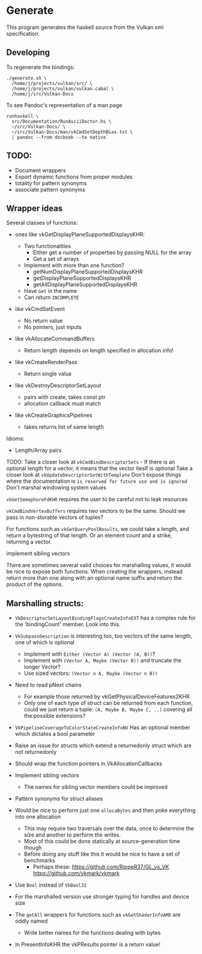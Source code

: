 # Generate

This program generates the haskell source from the Vulkan xml specification. 

## Developing

To regenerate the  bindings:

```
./generate.sh \
  /home/j/projects/vulkan/src/ \
  /home/j/projects/vulkan/vulkan.cabal \
  /home/j/src/Vulkan-Docs
```

To see Pandoc's representation of a man page

```
runhaskell \
  src/Documentation/RunAsciiDoctor.hs \
  ~/src/Vulkan-Docs/ \
  ~/src/Vulkan-Docs/man/vkCmdSetDepthBias.txt \
  | pandoc --from docbook --to native`
```

## TODO:

- Document wrappers
- Export dynamic functions from proper modules
- totality for pattern synonyms
- associate pattern synonyms

## Wrapper ideas

Several classes of functions:

- ones like vkGetDisplayPlaneSupportedDisplaysKHR:
  - Two functionalities
    - Either get a number of properties by passing NULL for the array
    - Get a set of arrays
  - Implement with more than one function?
    - getNumDisplayPlaneSupportedDisplaysKHR
    - getDisplayPlaneSupportedDisplaysKHR
    - getAllDisplayPlaneSupportedDisplaysKHR
  - Have `Get` in the name
  - Can return `INCOMPLETE`


- like vkCmdSetEvent
  - No return value
  - No pointers, just inputs

- like vkAllocateCommandBuffers
  - Return length depends on length specified in allocation info!

- like vkCreateRenderPass
  - Return single value

- like vkDestroyDescriptorSetLayout
  - pairs with create, takes const ptr
  - allocation callback must match

- like vkCreateGraphicsPipelines
  - takes returns list of same length

Idioms:

- Length/Array pairs

TODO:
  Take a closer look at `vkCmdBindDescriptorSets`
    - If there is an optional length for a vector, it means that the vector
      iteslf is optional
  Take a closer look at `vkUpdateDescriptorSetWithTemplate`
  Don't expose things where the documentation is `is reserved for future use and is ignored`
  Don't marshal windowing system values

`vkGetSemaphoreFdKHR` requires the user to be careful not to leak resources

`vkCmdBindVertexBuffers` requires two vectors to be the same. Should we pass in non-storable vectors of tuples?

For functions such as `vkGetQueryPoolResults`, we could take a length, and
return a bytestring of that length. Or an element count and a strike, returning
a vector.

implement sibling vectors

There are sometimes several valid choices for marshalling values, it would be
nice to expose both functions. When creating the wrappers, instead return more
than one along with an optional name suffix and return the product of the
options.

## Marshalling structs:

- `VkDescriptorSetLayoutBindingFlagsCreateInfoEXT` has a complex rule for the
'bindingCount' member. Look into this.
- `VkSubpassDescription` is interesting too, too vectors of the same length,
  one of which is optional
  - Implement with `Either (Vector A) (Vector (A, B))`?
  - Implement with `(Vector A, Maybe (Vector B))` and truncate the longer Vector?
  - Use sized vectors: `(Vector n A, Maybe (Vector n B))`

- Need to read pNext chains
  - For example those returned by vkGetPhysicalDeviceFeatures2KHR
  - Only one of each type of struct can be returned from each function, could
    we just return a tuple: `(A, Maybe B, Maybe C, ..)` covering all the
    possible extensions?

- `VkPipelineCoverageToColorStateCreateInfoNV` Has an optional member which
  dictates a bool parameter

- Raise an issue for structs which extend a returnedonly struct which are not
  returnedonly

- Should wrap the function pointers in VkAllocationCallbacks

- Implement sibling vectors
  - The names for sibling vector members could be improved

- Pattern synonyms for struct aliases

- Would be nice to perform just one `allocaBytes` and then poke everything into
  one allocation
  - This may require two traversals over the data, once to determine the size
    and another to perform the writes.
  - Most of this could be done statically at source-generation time though
  - Before doing any stuff like this it would be nice to have a set of
    benchmarks
    - Perhaps these: https://github.com/RippeR37/GL_vs_VK
      https://github.com/vkmark/vkmark

- Use `Bool` instead of `VkBool32`

- For the marshalled version use stronger typing for handles and device size

- The `getAll` wrappers for functions such as `vkGetShaderInfoAMD` are oddly
  named
  - Write better names for the functions dealing with bytes

- In PresentInfoKHR the vkPResults pointer is a return value!
